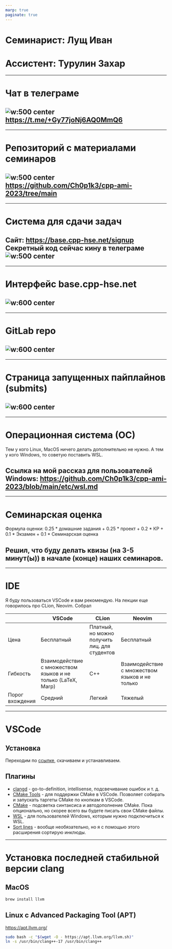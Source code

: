 ```yaml
---
marp: true
paginate: true
---
```

<style>
img[alt~="center"] {
  display: block;
  margin: 0 auto;
}
header h1 {
    margin-top:0;
    margin-left:15px
}
</style>

# Семинарист: Лущ Иван
# Ассистент: Турулин Захар
---
# Чат в телеграме
![w:500 center](images/qr.png)
https://t.me/+Gy77joNj6AQ0MmQ6
---
---
# Репозиторий с материалами семинаров
![w:500 center](images/qrcode_repo.png)
https://github.com/Ch0p1k3/cpp-ami-2023/tree/main
---
---
# Система для сдачи задач
Сайт: https://base.cpp-hse.net/signup
Секретный код сейчас кину в телеграме
![w:500 center](images/base_cpp.png)
---
---
# Интерфейс base.cpp-hse.net
![w:600 center](images/base_cpp_interface.png)
---
---
# GitLab repo
![w:600 center](images/gitlab_repo.png)
---
---
# Страница запущенных пайплайнов (submits)
![w:600 center](images/pipelines.png)
---
---
# Операционная система (ОС)
Тем у кого Linux, MacOS ничего делать дополнительно не нужно. А тем у кого Windows, то советую поставить WSL.

Ссылка на мой рассказ для пользователей Windows: https://github.com/Ch0p1k3/cpp-ami-2023/blob/main/etc/wsl.md
---
---
# Семинарская оценка

Формула оценки: 0.25 * домашние задания + 0.25 * проект + 0.2 * КР + 0.1 * Экзамен + 0.1 * Семинарская оценка

Решил, что буду делать квизы (на 3-5 минут(ы)) в начале (конце) наших семинаров.
---
---
# IDE

Я буду пользоваться VSCode и вам рекомендую. На лекции еще говорилось про СLion, Neovim. Собрал

| | VSCode | CLion | Neovim |
--- | --- | --- | --- |
Цена | Бесплатный | Платный, но можно получить лиц. для студентов | Бесплатный |
Гибкость | Взаимодействие с множеством языков и не только (LaTeX, Marp) | С++ | Взаимодействие с множеством языков и не только |
Порог вхождения | Средний | Легкий | Тяжелый |
---
# VSCode

## Установка

Переходим по [ссылке](https://code.visualstudio.com/), скачиваем и устанавливаем.

## Плагины
- [clangd](https://marketplace.visualstudio.com/items?itemName=llvm-vs-code-extensions.vscode-clangd) - go-to-definition, intellisense, подсвечивание ошибок и т. д.
- [CMake Tools](https://marketplace.visualstudio.com/items?itemName=ms-vscode.cmake-tools) - для поддержки СMake в VSCode. Позволяет собирать и запускать таргеты СMake по кнопкам в VSCode.
- [CMake](https://marketplace.visualstudio.com/items?itemName=twxs.cmake) - подсветка синтаксиса и автодополнение СMake. Пока опционально, но скорее всего вы будете писать свои CMake файлы.
- [WSL](https://marketplace.visualstudio.com/items?itemName=ms-vscode-remote.remote-wsl) - для пользователей Windows, которым нужно подключиться к WSL.
- [Sort lines](https://marketplace.visualstudio.com/items?itemName=Tyriar.sort-lines) - вообще необязательно, но я с помощью этого расширения сортирую инклюды.
---
# Установка последней стабильной версии clang
## MacOS
```zsh
brew install llvm
```
## Linux с Advanced Packaging Tool (APT)
https://apt.llvm.org/
```bash
sudo bash -c "$(wget -O - https://apt.llvm.org/llvm.sh)"
ln -s /usr/bin/clang++-17 /usr/bin/clang++
```
